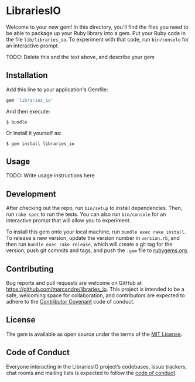 # LibrariesIO

Welcome to your new gem! In this directory, you'll find the files you need to be able to package up your Ruby library into a gem. Put your Ruby code in the file `lib/libraries_io`. To experiment with that code, run `bin/console` for an interactive prompt.

TODO: Delete this and the text above, and describe your gem

## Installation

Add this line to your application's Gemfile:

```ruby
gem 'libraries_io'
```

And then execute:

    $ bundle

Or install it yourself as:

    $ gem install libraries_io

## Usage

TODO: Write usage instructions here

## Development

After checking out the repo, run `bin/setup` to install dependencies. Then, run `rake spec` to run the tests. You can also run `bin/console` for an interactive prompt that will allow you to experiment.

To install this gem onto your local machine, run `bundle exec rake install`. To release a new version, update the version number in `version.rb`, and then run `bundle exec rake release`, which will create a git tag for the version, push git commits and tags, and push the `.gem` file to [rubygems.org](https://rubygems.org).

## Contributing

Bug reports and pull requests are welcome on GitHub at https://github.com/marcandre/libraries_io. This project is intended to be a safe, welcoming space for collaboration, and contributors are expected to adhere to the [Contributor Covenant](http://contributor-covenant.org) code of conduct.

## License

The gem is available as open source under the terms of the [MIT License](https://opensource.org/licenses/MIT).

## Code of Conduct

Everyone interacting in the LibrariesIO project’s codebases, issue trackers, chat rooms and mailing lists is expected to follow the [code of conduct](https://github.com/marcandre/libraries_io/blob/master/CODE_OF_CONDUCT.md).
